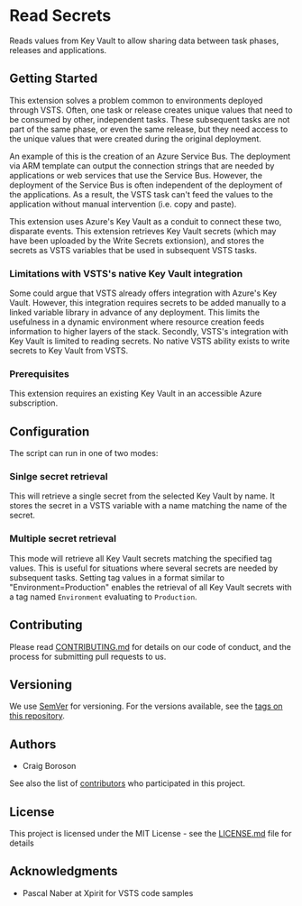 
# Read Secrets

Reads values from Key Vault to allow sharing data between task phases, releases and applications.

## Getting Started

This extension solves a problem common to environments deployed through VSTS.  Often, one task or release creates unique values that need to be consumed by other, independent tasks.  These subsequent tasks are not part of the same phase, or even the same release, but they need access to the unique values that were created during the original deployment.

An example of this is the creation of an Azure Service Bus.  The deployment via ARM template can output the connection strings that are needed by applications or web services that use the Service Bus.  However, the deployment of the Service Bus is often independent of the deployment of the applications.  As a result, the VSTS task can't feed the values to the application without manual intervention (i.e. copy and paste).

This extension uses Azure's Key Vault as a conduit to connect these two, disparate events.  This extension retrieves Key Vault secrets (which may have been uploaded by the Write Secrets extionsion), and stores the secrets as VSTS variables that be used in subsequent VSTS tasks.  

### Limitations with VSTS's native Key Vault integration
Some could argue that VSTS already offers integration with Azure's Key Vault.  However, this integration requires secrets to be added manually to a linked variable library in advance of any deployment.  This limits the usefulness in a dynamic environment where resource creation feeds information to higher layers of the stack.  Secondly, VSTS's integration with Key Vault is limited to reading secrets.  No native VSTS ability exists to write secrets to Key Vault from VSTS.

### Prerequisites
This extension requires an existing Key Vault in an accessible Azure subscription.

## Configuration
The script can run in one of two modes:

### Sinlge secret retrieval
This will retrieve a single secret from the selected Key Vault by name.  It stores the secret in a VSTS variable with a name matching the name of the secret.

### Multiple secret retrieval
This mode will retrieve all Key Vault secrets matching the specified tag values.  This is useful for situations where several secrets are needed by subsequent tasks.  Setting tag values in a format similar to "Environment=Production" enables the retrieval of all Key Vault secrets with a tag named `Environment` evaluating to `Production`.

## Contributing

Please read [CONTRIBUTING.md](https://gist.github.com/PurpleBooth/b24679402957c63ec426) for details on our code of conduct, and the process for submitting pull requests to us.

## Versioning

We use [SemVer](http://semver.org/) for versioning. For the versions available, see the [tags on this repository](https://github.com/your/project/tags). 

## Authors

* Craig Boroson 

See also the list of [contributors](https://github.com/cboroson/ReadSecrets/contributors) who participated in this project.

## License

This project is licensed under the MIT License - see the [LICENSE.md](LICENSE.md) file for details

## Acknowledgments

* Pascal Naber at Xpirit for VSTS code samples
